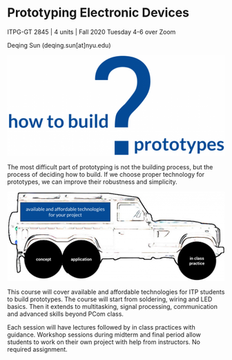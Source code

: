 # Prototyping Electronic Devices

ITPG-GT 2845 | 4 units | Fall 2020
Tuesday 4-6 over Zoom

Deqing Sun (deqing.sun[at]nyu.edu)

![](https://raw.githubusercontent.com/DeqingSun/Prototyping-Electronic-Devices/master/img/how.png)

The most difficult part of prototyping is not the building process, but the process of deciding how to build. If we choose proper technology for prototypes, we can improve their robustness and simplicity.

![](https://raw.githubusercontent.com/DeqingSun/Prototyping-Electronic-Devices/master/img/desc.png)

This course will cover available and affordable technologies for ITP students to build prototypes. The course will start from soldering, wiring and LED basics. Then it extends to multitasking, signal processing, communication and advanced skills beyond PCom class.

Each session will have lectures followed by in class practices with guidance. Workshop sessions during midterm and final period allow students to work on their own project with help from instructors. No required assignment.
